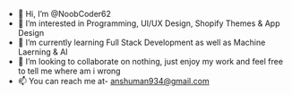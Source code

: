 - 👋 Hi, I’m @NoobCoder62
- 👀 I’m interested in Programming, UI/UX Design, Shopify Themes & App Design
- 🌱 I’m currently learning Full Stack Development as well as Machine Laerning & AI
- 💞️ I’m looking to collaborate on nothing, just enjoy my work and feel free to tell me where am i wrong
- 📫 You can reach me at- anshuman934@gmail.com

<!---
NoobCoder62/NoobCoder62 is a ✨ special ✨ repository because its `README.md` (this file) appears on your GitHub profile.
You can click the Preview link to take a look at your changes.
--->
